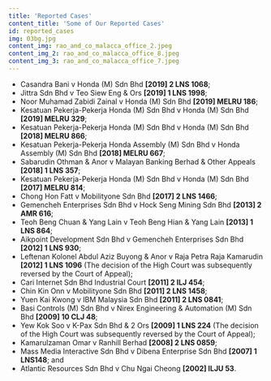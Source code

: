 ```yaml
---
title: 'Reported Cases'
content_title: 'Some of Our Reported Cases'
id: reported_cases
img: 03bg.jpg
content_img: rao_and_co_malacca_office_2.jpeg
content_img_2: rao_and_co_malacca_office_8.jpeg
content_img_3: rao_and_co_malacca_office_7.jpeg
---
```


* Casandra Bani v Honda (M) Sdn Bhd **[2019] 2 LNS 1068**;
* Jittra Sdn Bhd v Teo Siew Eng & Ors **[2019] 1 LNS 1998**;
* Noor Muhamad Zabidi Zainal v Honda (M) Sdn Bhd **[2019] MELRU 186**;
* Kesatuan Pekerja-Pekerja Honda (M) Sdn Bhd v Honda (M) Sdn Bhd **[2019] MELRU 329**;
* Kesatuan Pekerja-Pekerja Honda (M) Sdn Bhd v Honda (M) Sdn Bhd **[2018] MELRU 866**;
* Kesatuan Pekerja-Pekerja Honda Assembly (M) Sdn Bhd v Honda Assembly (M) Sdn Bhd **[2018] MELRU 667**;
* Sabarudin Othman & Anor v Malayan Banking Berhad & Other Appeals **[2018] 1 LNS 357**;
* Kesatuan Pekerja-Pekerja Honda (M) Sdn Bhd v Honda (M) Sdn Bhd **[2017] MELRU 814**;
* Chong Hon Fatt v Mobilityone Sdn Bhd **[2017] 2 LNS 1466**;
* Gemencheh Enterprises Sdn Bhd v Hock Seng Mining Sdn Bhd **[2013] 2 AMR 616**;
* Teoh Beng Chuan & Yang Lain v Teoh Beng Hian & Yang Lain **[2013] 1 LNS 864**;
* Aikpoint Development Sdn Bhd v Gemencheh Enterprises Sdn Bhd **[2012] 1 LNS 930**;
* Leftenan Kolonel Abdul Aziz Buyong & Anor v Raja Petra Raja Kamarudin **[2012] 1 LNS 1096**
 (The decision of the High Court was subsequently reversed by the Court of Appeal);
* Cari Internet Sdn Bhd Industrial Court **[2011] 2 ILJ 454**;
* Chin Kin Onn v Mobilityone Sdn Bhd **[2011] 2 LNS 1458**;
* Yuen Kai Kwong v IBM Malaysia Sdn Bhd **[2011] 2 LNS 0841**;
* Basi Controls (M) Sdn Bhd v Nirex Engineering & Automation (M) Sdn Bhd **[2009] 10 CLJ 48**;
* Yew Kok Soo v K-Pax Sdn Bhd & 2 Ors **[2009] 1 LNS 224** 
(The decision of the High Court was subsequently reversed by the Court of Appeal);
* Kamarulzaman Omar v Ranhill Berhad **[2008] 2 LNS 0859**;
* Mass Media Interactive Sdn Bhd v Dibena Enterprise Sdn Bhd **[2007] 1 LNS148**; and
* Atlantic Resources Sdn Bhd v Chu Ngai Cheong **[2002] ILJU 53**.
